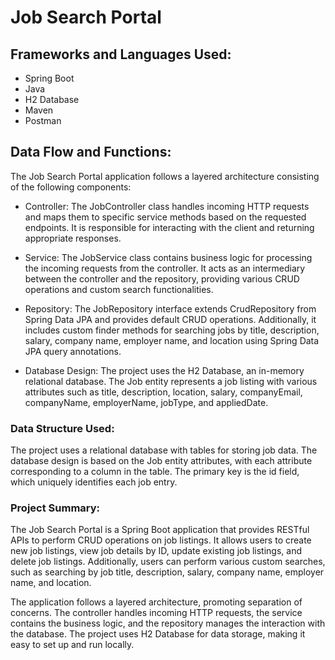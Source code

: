 # Job Search Portal

## Frameworks and Languages Used:

- Spring Boot
- Java
- H2 Database
- Maven
- Postman

## Data Flow and Functions:

The Job Search Portal application follows a layered architecture consisting of the following components:

- Controller: The JobController class handles incoming HTTP requests and maps them to specific service methods based on the requested endpoints. It is responsible for interacting with the client and returning appropriate responses.

- Service: The JobService class contains business logic for processing the incoming requests from the controller. It acts as an intermediary between the controller and the repository, providing various CRUD operations and custom search functionalities.

- Repository: The JobRepository interface extends CrudRepository from Spring Data JPA and provides default CRUD operations. Additionally, it includes custom finder methods for searching jobs by title, description, salary, company name, employer name, and location using Spring Data JPA query annotations.

- Database Design: The project uses the H2 Database, an in-memory relational database. The Job entity represents a job listing with various attributes such as title, description, location, salary, companyEmail, companyName, employerName, jobType, and appliedDate.

### Data Structure Used:

The project uses a relational database with tables for storing job data. The database design is based on the Job entity attributes, with each attribute corresponding to a column in the table. The primary key is the id field, which uniquely identifies each job entry.

### Project Summary:

The Job Search Portal is a Spring Boot application that provides RESTful APIs to perform CRUD operations on job listings. It allows users to create new job listings, view job details by ID, update existing job listings, and delete job listings. Additionally, users can perform various custom searches, such as searching by job title, description, salary, company name, employer name, and location.

The application follows a layered architecture, promoting separation of concerns. The controller handles incoming HTTP requests, the service contains the business logic, and the repository manages the interaction with the database. The project uses H2 Database for data storage, making it easy to set up and run locally.


